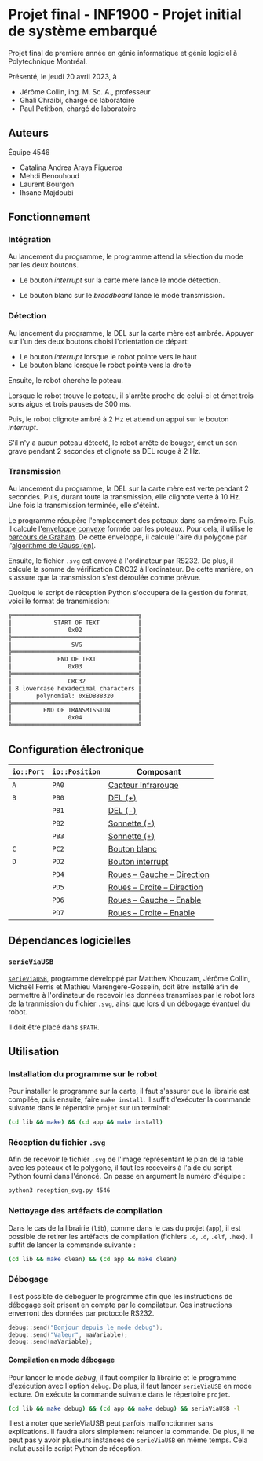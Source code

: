 # Projet final - INF1900 - Projet initial de système embarqué

Projet final de première année en génie informatique et génie logiciel
à Polytechnique Montréal.

Présenté, le jeudi 20 avril 2023, à

- Jérôme Collin, ing. M. Sc. A., professeur
- Ghali Chraibi, chargé de laboratoire
- Paul Petitbon, chargé de laboratoire

## Auteurs

Équipe 4546

- Catalina Andrea Araya Figueroa
- Mehdi Benouhoud
- Laurent Bourgon
- Ihsane Majdoubi

## Fonctionnement

### Intégration

Au lancement du programme, le programme attend la sélection du mode
par les deux boutons.

- Le bouton *interrupt* sur la carte mère lance le mode détection.

- Le bouton blanc sur le *breadboard* lance le mode transmission.

### Détection

Au lancement du programme, la DEL sur la carte mère est ambrée.
Appuyer sur l'un des deux boutons choisi l'orientation de départ:

- Le bouton *interrupt* lorsque le robot pointe vers le haut
- Le bouton blanc lorsque le robot pointe vers la droite

Ensuite, le robot cherche le poteau.
<!-- TODO comment il cherche le poteau -->

Lorsque le robot trouve le poteau, il s'arrête proche de celui-ci
et émet trois sons aigus et trois pauses de 300 ms.

Puis, le robot clignote ambré à 2 Hz et attend un appui sur
le bouton *interrupt*.

S'il n'y a aucun poteau détecté, le robot arrête de bouger,
émet un son grave pendant 2 secondes et clignote sa DEL rouge à 2 Hz.

### Transmission

Au lancement du programme, la DEL sur la carte mère est verte pendant 2 secondes.
Puis, durant toute la transmission, elle clignote verte à 10 Hz.
Une fois la transmission terminée, elle s'éteint.

Le programme récupère l'emplacement des poteaux dans sa mémoire.
Puis, il calcule l'[enveloppe convexe](https://fr.wikipedia.org/wiki/Enveloppe_convexe)
formée par les poteaux. Pour cela, il utilise le [parcours de Graham](https://fr.wikipedia.org/wiki/Parcours_de_Graham).
De cette enveloppe, il calcule l'aire du polygone par l'[algorithme de Gauss (en)](https://en.wikipedia.org/wiki/Shoelace_formula).

Ensuite, le fichier `.svg` est envoyé à l'ordinateur par RS232.
De plus, il calcule la somme de vérification CRC32 à l'ordinateur.
De cette manière, on s'assure que la transmission s'est déroulée comme prévue.

Quoique le script de réception Python s'occupera de la gestion du format,
voici le format de transmission:

```txt
╔════════════════════════════════════╗
║            START OF TEXT           ║
║                0x02                ║
╠════════════════════════════════════╣
║                 SVG                ║
╠════════════════════════════════════╣
║             END OF TEXT            ║
║                0x03                ║
╠════════════════════════════════════╣
║                CRC32               ║
║ 8 lowercase hexadecimal characters ║
║       polynomial: 0xEDB88320       ║
╠════════════════════════════════════╣
║         END OF TRANSMISSION        ║
║                0x04                ║
╚════════════════════════════════════╝
```

## Configuration électronique

| `io::Port` | `io::Position` | Composant                                    |
| ---------- | -------------- | -------------------------------------------- |
| `A`        | `PA0`          | [Capteur Infrarouge](lib/irSensor.hpp)       |
| `B`        | `PB0`          | [DEL (+)](lib/led.hpp)                       |
|            | `PB1`          | [DEL (-)](lib/led.hpp)                       |
|            | `PB2`          | [Sonnette (-)](lib/sound.hpp)                |
|            | `PB3`          | [Sonnette (+)](lib/sound.hpp)                |
| `C`        | `PC2`          | [Bouton blanc](lib/button.hpp)               |
| `D`        | `PD2`          | [Bouton interrupt](lib/button.hpp)           |
|            | `PD4`          | [Roues – Gauche – Direction](lib/wheels.hpp) |
|            | `PD5`          | [Roues – Droite – Direction](lib/wheels.hpp) |
|            | `PD6`          | [Roues – Gauche – Enable](lib/wheels.hpp)    |
|            | `PD7`          | [Roues – Droite – Enable](lib/wheels.cpp)    |

## Dépendances logicielles

### `serieViaUSB`

[`serieViaUSB`](https://cours.polymtl.ca/inf1900/fichiers/fichiers/serieViaUSB.tgz),
programme développé par Matthew Khouzam, Jérôme Collin, Michaël Ferris
et Mathieu Marengère-Gosselin, doit être installé afin de permettre
à l'ordinateur de recevoir les données transmises par le robot
lors de la tranmission du fichier `.svg`, ainsi que
lors d'un [débogage](#débogage) évantuel du robot.

Il doit être placé dans `$PATH`.

## Utilisation

### Installation du programme sur le robot

Pour installer le programme sur la carte, il faut s'assurer que la
librairie est compilée, puis ensuite, faire `make install`.
Il suffit d'exécuter la commande suivante dans le répertoire `projet` sur un terminal:

```bash
(cd lib && make) && (cd app && make install)
```

### Réception du fichier `.svg`

Afin de recevoir le fichier `.svg` de l'image représentant le plan de la table
avec les poteaux et le polygone, il faut les recevoirs à l'aide du script Python
fourni dans l'énoncé. On passe en argument le numéro d'équipe :

```bash
python3 reception_svg.py 4546
```

### Nettoyage des artéfacts de compilation

Dans le cas de la librairie (`lib`), comme dans le cas du
projet (`app`), il est possible de retirer les artéfacts de
compilation (fichiers `.o`, `.d`, `.elf`, `.hex`). Il suffit
de lancer la commande suivante :

```bash
(cd lib && make clean) && (cd app && make clean)
```

### Débogage

Il est possible de déboguer le programme afin que les instructions de débogage
soit prisent en compte par le compilateur. Ces instructions enverront des données
par protocole RS232.

```cpp
debug::send("Bonjour depuis le mode debug");
debug::send("Valeur", maVariable);
debug::send(maVariable);
```

#### Compilation en mode débogage

Pour lancer le mode *debug*, il faut compiler la librairie et
le programme d'exécution avec l'option `debug`.
De plus, il faut lancer `serieViaUSB` en mode lecture.
On exécute la commande suivante dans le répertoire `projet`.

```bash
(cd lib && make debug) && (cd app && make debug) && seriaViaUSB -l
```

Il est à noter que serieViaUSB peut parfois malfonctionner sans explications.
Il faudra alors simplement relancer la commande.
De plus, il ne peut pas y avoir plusieurs instances de `serieViaUSB` en même temps.
Cela inclut aussi le script Python de réception.
